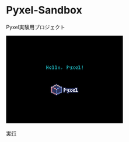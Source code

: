 # Pyxel-Sandbox
Pyxel実験用プロジェクト

![](image/screenshot.png)

[実行](https://kitao.github.io/pyxel/wasm/launcher/?play=kitayoshi47.Pyxel-Sandbox.package.sandbox&gamepad=enabled)
